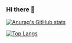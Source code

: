 ### Hi there 👋

<!--
**yuanheci/yuanheci** is a ✨ _special_ ✨ repository because its `README.md` (this file) appears on your GitHub profile.

Here are some ideas to get you started:

- 🔭 I’m currently working on ...
- 🌱 I’m currently learning ...
- 👯 I’m looking to collaborate on ...
- 🤔 I’m looking for help with ...
- 💬 Ask me about ...
- 📫 How to reach me: ...
- 😄 Pronouns: ...
- ⚡ Fun fact: ...
-->

[![Anurag's GitHub stats](https://github-readme-stats.vercel.app/api?username=yuanheci)](https://github.com/anuraghazra/github-readme-stats)

[![Top Langs](https://github-readme-stats.vercel.app/api/top-langs/?username=yuanheci)](https://github.com/anuraghazra/github-readme-stats)
